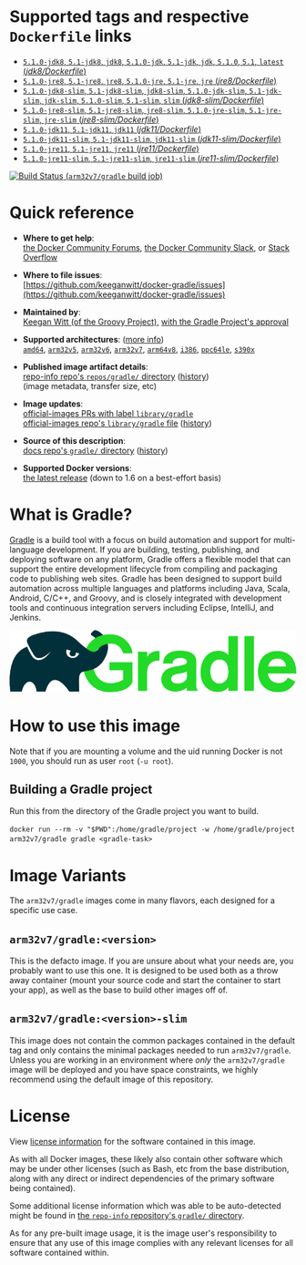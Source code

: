 <!--

********************************************************************************

WARNING:

    DO NOT EDIT "gradle/README.md"

    IT IS AUTO-GENERATED

    (from the other files in "gradle/" combined with a set of templates)

********************************************************************************

-->

# Supported tags and respective `Dockerfile` links

-	[`5.1.0-jdk8`, `5.1-jdk8`, `jdk8`, `5.1.0-jdk`, `5.1-jdk`, `jdk`, `5.1.0`, `5.1`, `latest` (*jdk8/Dockerfile*)](https://github.com/keeganwitt/docker-gradle/blob/4e03b2b500ab655f5731817ea070c10843ff57e2/jdk8/Dockerfile)
-	[`5.1.0-jre8`, `5.1-jre8`, `jre8`, `5.1.0-jre`, `5.1-jre`, `jre` (*jre8/Dockerfile*)](https://github.com/keeganwitt/docker-gradle/blob/4e03b2b500ab655f5731817ea070c10843ff57e2/jre8/Dockerfile)
-	[`5.1.0-jdk8-slim`, `5.1-jdk8-slim`, `jdk8-slim`, `5.1.0-jdk-slim`, `5.1-jdk-slim`, `jdk-slim`, `5.1.0-slim`, `5.1-slim`, `slim` (*jdk8-slim/Dockerfile*)](https://github.com/keeganwitt/docker-gradle/blob/4e03b2b500ab655f5731817ea070c10843ff57e2/jdk8-slim/Dockerfile)
-	[`5.1.0-jre8-slim`, `5.1-jre8-slim`, `jre8-slim`, `5.1.0-jre-slim`, `5.1-jre-slim`, `jre-slim` (*jre8-slim/Dockerfile*)](https://github.com/keeganwitt/docker-gradle/blob/4e03b2b500ab655f5731817ea070c10843ff57e2/jre8-slim/Dockerfile)
-	[`5.1.0-jdk11`, `5.1-jdk11`, `jdk11` (*jdk11/Dockerfile*)](https://github.com/keeganwitt/docker-gradle/blob/4e03b2b500ab655f5731817ea070c10843ff57e2/jdk11/Dockerfile)
-	[`5.1.0-jdk11-slim`, `5.1-jdk11-slim`, `jdk11-slim` (*jdk11-slim/Dockerfile*)](https://github.com/keeganwitt/docker-gradle/blob/4e03b2b500ab655f5731817ea070c10843ff57e2/jdk11-slim/Dockerfile)
-	[`5.1.0-jre11`, `5.1-jre11`, `jre11` (*jre11/Dockerfile*)](https://github.com/keeganwitt/docker-gradle/blob/4e03b2b500ab655f5731817ea070c10843ff57e2/jre11/Dockerfile)
-	[`5.1.0-jre11-slim`, `5.1-jre11-slim`, `jre11-slim` (*jre11-slim/Dockerfile*)](https://github.com/keeganwitt/docker-gradle/blob/4e03b2b500ab655f5731817ea070c10843ff57e2/jre11-slim/Dockerfile)

[![Build Status](https://doi-janky.infosiftr.net/job/multiarch/job/arm32v7/job/gradle/badge/icon) (`arm32v7/gradle` build job)](https://doi-janky.infosiftr.net/job/multiarch/job/arm32v7/job/gradle/)

# Quick reference

-	**Where to get help**:  
	[the Docker Community Forums](https://forums.docker.com/), [the Docker Community Slack](https://blog.docker.com/2016/11/introducing-docker-community-directory-docker-community-slack/), or [Stack Overflow](https://stackoverflow.com/search?tab=newest&q=docker)

-	**Where to file issues**:  
	[https://github.com/keeganwitt/docker-gradle/issues](https://github.com/keeganwitt/docker-gradle/issues)

-	**Maintained by**:  
	[Keegan Witt (of the Groovy Project)](https://github.com/keeganwitt/docker-gradle), [with the Gradle Project's approval](https://discuss.gradle.org/t/official-docker-images/21159/8)

-	**Supported architectures**: ([more info](https://github.com/docker-library/official-images#architectures-other-than-amd64))  
	[`amd64`](https://hub.docker.com/r/amd64/gradle/), [`arm32v5`](https://hub.docker.com/r/arm32v5/gradle/), [`arm32v6`](https://hub.docker.com/r/arm32v6/gradle/), [`arm32v7`](https://hub.docker.com/r/arm32v7/gradle/), [`arm64v8`](https://hub.docker.com/r/arm64v8/gradle/), [`i386`](https://hub.docker.com/r/i386/gradle/), [`ppc64le`](https://hub.docker.com/r/ppc64le/gradle/), [`s390x`](https://hub.docker.com/r/s390x/gradle/)

-	**Published image artifact details**:  
	[repo-info repo's `repos/gradle/` directory](https://github.com/docker-library/repo-info/blob/master/repos/gradle) ([history](https://github.com/docker-library/repo-info/commits/master/repos/gradle))  
	(image metadata, transfer size, etc)

-	**Image updates**:  
	[official-images PRs with label `library/gradle`](https://github.com/docker-library/official-images/pulls?q=label%3Alibrary%2Fgradle)  
	[official-images repo's `library/gradle` file](https://github.com/docker-library/official-images/blob/master/library/gradle) ([history](https://github.com/docker-library/official-images/commits/master/library/gradle))

-	**Source of this description**:  
	[docs repo's `gradle/` directory](https://github.com/docker-library/docs/tree/master/gradle) ([history](https://github.com/docker-library/docs/commits/master/gradle))

-	**Supported Docker versions**:  
	[the latest release](https://github.com/docker/docker-ce/releases/latest) (down to 1.6 on a best-effort basis)

# What is Gradle?

[Gradle](https://gradle.org/) is a build tool with a focus on build automation and support for multi-language development. If you are building, testing, publishing, and deploying software on any platform, Gradle offers a flexible model that can support the entire development lifecycle from compiling and packaging code to publishing web sites. Gradle has been designed to support build automation across multiple languages and platforms including Java, Scala, Android, C/C++, and Groovy, and is closely integrated with development tools and continuous integration servers including Eclipse, IntelliJ, and Jenkins.

![logo](https://raw.githubusercontent.com/docker-library/docs/c3d3ca6beed000f9ba6eabc98f3399158f520256/gradle/logo.png)

# How to use this image

Note that if you are mounting a volume and the uid running Docker is not `1000`, you should run as user `root` (`-u root`).

## Building a Gradle project

Run this from the directory of the Gradle project you want to build.

`docker run --rm -v "$PWD":/home/gradle/project -w /home/gradle/project arm32v7/gradle gradle <gradle-task>`

# Image Variants

The `arm32v7/gradle` images come in many flavors, each designed for a specific use case.

## `arm32v7/gradle:<version>`

This is the defacto image. If you are unsure about what your needs are, you probably want to use this one. It is designed to be used both as a throw away container (mount your source code and start the container to start your app), as well as the base to build other images off of.

## `arm32v7/gradle:<version>-slim`

This image does not contain the common packages contained in the default tag and only contains the minimal packages needed to run `arm32v7/gradle`. Unless you are working in an environment where *only* the `arm32v7/gradle` image will be deployed and you have space constraints, we highly recommend using the default image of this repository.

# License

View [license information](https://gradle.org/license/) for the software contained in this image.

As with all Docker images, these likely also contain other software which may be under other licenses (such as Bash, etc from the base distribution, along with any direct or indirect dependencies of the primary software being contained).

Some additional license information which was able to be auto-detected might be found in [the `repo-info` repository's `gradle/` directory](https://github.com/docker-library/repo-info/tree/master/repos/gradle).

As for any pre-built image usage, it is the image user's responsibility to ensure that any use of this image complies with any relevant licenses for all software contained within.
